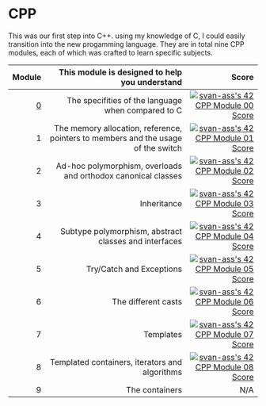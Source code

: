 # CPP

This was our first step into C++. using my knowledge of C, I could easily transition into the new progamming language.
They are in total nine CPP modules, each of which was crafted to learn specific subjects.

| Module | This module is designed to help you understand | Score |
| ------:|------------:|------:|
|[0](https://github.com/steryu/CPP/tree/main/cpp00)|The specifities of the language when compared to C|[![svan-ass's 42 CPP Module 00 Score](https://badge42.vercel.app/api/v2/clfladlx3000608l58byc7e5w/project/2661678)](https://github.com/JaeSeoKim/badge42)|
|1|The memory allocation, reference, pointers to members and the usage of the switch| [![svan-ass's 42 CPP Module 01 Score](https://badge42.vercel.app/api/v2/clfladlx3000608l58byc7e5w/project/2860273)](https://github.com/JaeSeoKim/badge42)|
|2|Ad-hoc polymorphism, overloads and orthodox canonical classes|[![svan-ass's 42 CPP Module 02 Score](https://badge42.vercel.app/api/v2/clfladlx3000608l58byc7e5w/project/2883440)](https://github.com/JaeSeoKim/badge42)|
|3|Inheritance|[![svan-ass's 42 CPP Module 03 Score](https://badge42.vercel.app/api/v2/clfladlx3000608l58byc7e5w/project/2904115)](https://github.com/JaeSeoKim/badge42)|
|4|Subtype polymorphism, abstract classes and interfaces|[![svan-ass's 42 CPP Module 04 Score](https://badge42.vercel.app/api/v2/clfladlx3000608l58byc7e5w/project/2914531)](https://github.com/JaeSeoKim/badge42)|
|5|Try/Catch and Exceptions|[![svan-ass's 42 CPP Module 05 Score](https://badge42.vercel.app/api/v2/clfladlx3000608l58byc7e5w/project/2944167)](https://github.com/JaeSeoKim/badge42)|
|6|The different casts|[![svan-ass's 42 CPP Module 06 Score](https://badge42.vercel.app/api/v2/clfladlx3000608l58byc7e5w/project/2956856)](https://github.com/JaeSeoKim/badge42)|
|7|Templates|[![svan-ass's 42 CPP Module 07 Score](https://badge42.vercel.app/api/v2/clfladlx3000608l58byc7e5w/project/2961843)](https://github.com/JaeSeoKim/badge42)|
|8|Templated containers, iterators and algorithms|[![svan-ass's 42 CPP Module 08 Score](https://badge42.vercel.app/api/v2/clfladlx3000608l58byc7e5w/project/2963842)](https://github.com/JaeSeoKim/badge42)|
|9|The containers|N/A|
